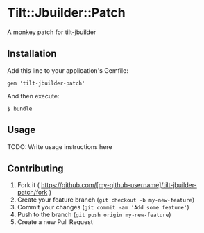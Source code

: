 # Tilt::Jbuilder::Patch

A monkey patch for tilt-jbuilder

## Installation

Add this line to your application's Gemfile:

    gem 'tilt-jbuilder-patch'

And then execute:

    $ bundle

## Usage

TODO: Write usage instructions here

## Contributing

1. Fork it ( https://github.com/[my-github-username]/tilt-jbuilder-patch/fork )
2. Create your feature branch (`git checkout -b my-new-feature`)
3. Commit your changes (`git commit -am 'Add some feature'`)
4. Push to the branch (`git push origin my-new-feature`)
5. Create a new Pull Request
